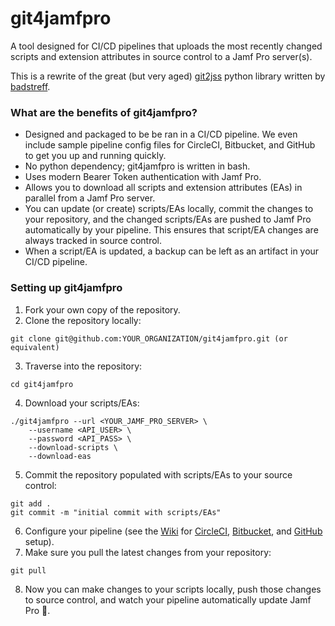 # git4jamfpro #

A tool designed for CI/CD pipelines that uploads the most recently changed scripts and extension attributes in source control to a Jamf Pro server(s).

This is a rewrite of the great (but very aged) [git2jss](https://github.com/badstreff/git2jss) python library written by [badstreff](https://github.com/badstreff).

### What are the benefits of git4jamfpro? ###

* Designed and packaged to be be ran in a CI/CD pipeline. We even include sample pipeline config files for CircleCI, Bitbucket, and GitHub to get you up and running quickly.
* No python dependency; git4jamfpro is written in bash.
* Uses modern Bearer Token authentication with Jamf Pro.
* Allows you to download all scripts and extension attributes (EAs) in parallel from a Jamf Pro server.
* You can update (or create) scripts/EAs locally, commit the changes to your repository, and the changed scripts/EAs are pushed to Jamf Pro automatically by your pipeline. This ensures that script/EA changes are always tracked in source control.
* When a script/EA is updated, a backup can be left as an artifact in your CI/CD pipeline.

### Setting up git4jamfpro ###
1. Fork your own copy of the repository.
2. Clone the repository locally:

```
git clone git@github.com:YOUR_ORGANIZATION/git4jamfpro.git (or equivalent)
```

3. Traverse into the repository:

```
cd git4jamfpro
```

4. Download your scripts/EAs:

```
./git4jamfpro --url <YOUR_JAMF_PRO_SERVER> \
    --username <API_USER> \
    --password <API_PASS> \
    --download-scripts \
    --download-eas
```

5. Commit the repository populated with scripts/EAs to your source control:

```
git add .
git commit -m "initial commit with scripts/EAs"
```

6. Configure your pipeline (see the [Wiki](https://github.com/alectrona/git4jamfpro/wiki) for [CircleCI](https://github.com/alectrona/git4jamfpro/wiki/Deploy-in-CircleCI), [Bitbucket](https://github.com/alectrona/git4jamfpro/wiki/Deploy-in-Bitbucket), and [GitHub](https://github.com/alectrona/git4jamfpro/wiki/Deploy-in-GitHub) setup).
7. Make sure you pull the latest changes from your repository:

```
git pull
```

8. Now you can make changes to your scripts locally, push those changes to source control, and watch your pipeline automatically update Jamf Pro 🤯.